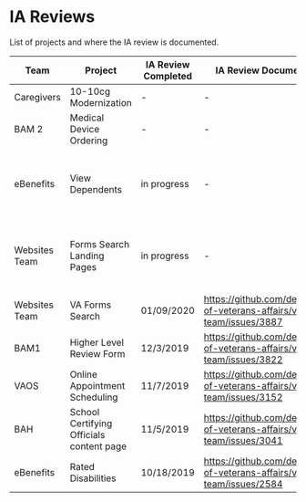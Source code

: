 # IA Reviews

List of projects and where the IA review is documented. 

Team | Project | IA Review Completed | IA Review Documentation | Notes
--- | --- | --- | --- | ---
Caregivers | 10-10cg Modernization | - | - | -
BAM 2 | Medical Device Ordering | - | - | -
eBenefits | View Dependents | in progress | - | Moving to root level tool, will include add/manage features
Websites Team | Forms Search Landing Pages | in progress | - | Impacted by redirect issue for Forms Search page
Websites Team | VA Forms Search | 01/09/2020 | https://github.com/department-of-veterans-affairs/va.gov-team/issues/3887 | -
BAM1 | Higher Level Review Form | 12/3/2019 | https://github.com/department-of-veterans-affairs/va.gov-team/issues/3822 | -
VAOS | Online Appointment Scheduling |11/7/2019 |https://github.com/department-of-veterans-affairs/va.gov-team/issues/3152 | -
BAH | School Certifying Officials content page | 11/5/2019 | https://github.com/department-of-veterans-affairs/va.gov-team/issues/3041 | -
eBenefits | Rated Disabilities | 10/18/2019 | https://github.com/department-of-veterans-affairs/va.gov-team/issues/2584 | -
